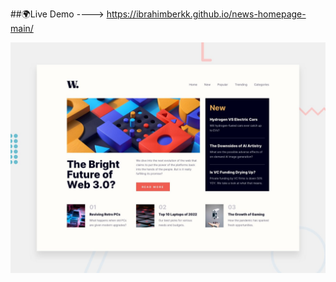 ##🌍Live Demo ---->      https://ibrahimberkk.github.io/news-homepage-main/




![Design preview for the News homepage coding challenge](./design/desktop-preview.jpg)

